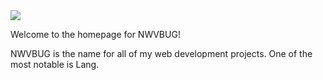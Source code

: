 <img src="https://github.com/nwvbug/Lang/blob/main/nwvbug.png">

Welcome to the homepage for NWVBUG!

NWVBUG is the name for all of my web development projects. One of the most notable is Lang. 
